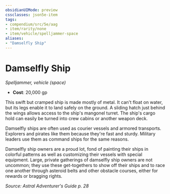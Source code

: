 ```yaml
---
obsidianUIMode: preview
cssclasses: json5e-item
tags:
- compendium/src/5e/aag
- item/rarity/none
- item/vehicle/spelljammer-space
aliases: 
- "Damselfly Ship"
---
```

# Damselfly Ship
*Spelljammer, vehicle (space)*  

- **Cost**: 20,000 gp

This swift but cramped ship is made mostly of metal. It can't float on water, but its legs enable it to land safely on the ground. A sliding hatch just behind the wings allows access to the ship's mangonel turret. The ship's cargo hold can easily be turned into crew cabins or another weapon deck.

Damselfly ships are often used as courier vessels and armored transports. Explorers and pirates like them because they're fast and sturdy. Military leaders use them as command ships for the same reasons.

Damselfly ship owners are a proud lot, fond of painting their ships in colorful patterns as well as customizing their vessels with special equipment. Large, private gatherings of damselfly ship owners are not uncommon; they use these get-togethers to show off their ships and to race one another through asteroid belts and other obstacle courses, either for rewards or bragging rights.

*Source: Astral Adventurer's Guide p. 28*